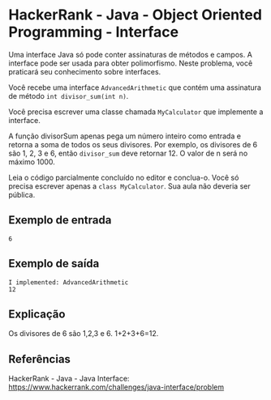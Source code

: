 # HackerRank - Java - Object Oriented Programming - Interface

Uma interface Java só pode conter assinaturas de métodos e campos.
A interface pode ser usada para obter polimorfismo.
Neste problema, você praticará seu conhecimento sobre interfaces.

Você recebe uma interface `AdvancedArithmetic` que contém uma assinatura de método `int divisor_sum(int n)`.

Você precisa escrever uma classe chamada `MyCalculator` que implemente a interface.

A função divisorSum apenas pega um número inteiro como entrada e retorna a soma de todos os seus divisores.
Por exemplo, os divisores de 6 são 1, 2, 3 e 6, então `divisor_sum` deve retornar 12.
O valor de n será no máximo 1000.

Leia o código parcialmente concluído no editor e conclua-o.
Você só precisa escrever apenas a `class MyCalculator`.
Sua aula não deveria ser pública.


## Exemplo de entrada
`6`


## Exemplo de saída
```
I implemented: AdvancedArithmetic
12
```


## Explicação
Os divisores de 6 são 1,2,3 e 6. 1+2+3+6=12.

## Referências
HackerRank - Java - Java Interface:
https://www.hackerrank.com/challenges/java-interface/problem
